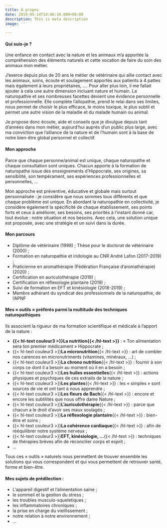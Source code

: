 ```yaml
---
title: À propos
date: 2019-05-14T14:46:10.000+06:00
description: This is meta description
image: ''

---
```

#### Qui suis-je ?

Une enfance en contact avec la nature et les animaux m’a apportée la compréhension des éléments naturels et cette vocation de faire du soin des animaux mon métier.

J’exerce depuis plus de 20 ans le métier de vétérinaire qui allie contact avec les animaux, soins, écoute et soulagement apportés aux patients à 4 pattes mais également à leurs propriétaires, .... Pour aller plus loin, il me fallait ajouter à cela une autre dimension incluant nature et humain. La naturopathie et ses nombreuses facettes devient une évidence personnelle et professionnelle. Elle complète l’allopathie, prend le relai dans ses limites, nous permet de choisir le plus efficace, le moins toxique, le plus subtil et permet une autre vision de la maladie et du malade humain ou animal.

Je propose donc écoute, aide et conseils que je divulgue depuis tant d’années dans mon métier, aujourd‘hui auprès d’un public plus large, avec ma conviction que l’alliance de la nature et de l’humain sont à la base de notre bien-être global personnel et collectif.

#### Mon approche

Parce que chaque personne/animal est unique, chaque naturopathe et chaque consultation sont uniques. Chacun apporte à la formation de naturopathe issue des enseignements d’Hippocrate, ses origines, sa sensibilité, son tempérament, ses expériences professionnelles et personnelles, ...

Mon approche est préventive, éducative et globale mais surtout personnalisée : je considère que nous sommes tous différents et que chaque problème est unique. En abordant la naturopathie en collectivité, je considère également la spécificité de chaque établissement, ses points forts et ceux à améliorer, ses besoins, ses priorités à l’instant donné car, tout évolue : notre situation et nos besoins. Avec cela, une solution unique est proposée, avec une stratégie et un suivi dans la durée.

#### Mon parcours

* Diplôme de vétérinaire (1998) ; Thèse pour le doctorat de vétérinaire (2000) ;
* Formation en naturopathie et iridologie au CNR André Lafon (2017-2019) ;
* Praticienne en aromathérapie (Fédération Française d’aromathérapie) (2020) ;
* Certification en auriculothérapie (2019) ;
* Certification en réflexologie plantaire (2019) ;
* Suivi de formation en EFT et kinésiologie (2018-2019) ;
* Membre adhérant du syndicat des professionnels de la naturopathie, de l’APNF

#### Mes « outils » préférés parmi la multitude des techniques naturopathiques

Ils associent la rigueur de ma formation scientifique et médicale à l’apport de la nature :

* **{{< hl-text couleur3 >}}La nutrition{{< /hl-text >}}** : « Ton alimentation sera ton premier médicament » Hippocrate ;
* {{< hl-text couleur3 >}}**La micronutrition**{{< /hl-text >}} : art de combler nos carences en micronutriments (vitamines, minéraux, ...) ;
* {{< hl-text couleur3 >}}**La chrono nutrition**{{< /hl-text >}} : fournir à son corps ce dont il a besoin au moment où il en a besoin ;
* {{< hl-text couleur3 >}}**Les huiles essentielles**{{< /hl-text >}} : actions physiques et psychiques de ces extraits de la nature ;
* {{< hl-text couleur3 >}}**Les plantes**{{< /hl-text >}} : les « simples » sont sources de vie et ont tant à nous apprendre ;
* {{< hl-text couleur3 >}}**Les fleurs de Bach**{{< /hl-text >}} : encore et encore les subtilités que nous offre dame Nature ;
* {{< hl-text couleur3 >}}**L’auriculothérapie**{{< /hl-text >}} : parce que chacun a le droit d’avoir ses maux soulagés ;
* {{< hl-text couleur3 >}}**La réflexologie plantaire**{{< /hl-text >}} : bien-être et soins ;
* {{< hl-text couleur3 >}}**La cohérence cardiaque**{{< /hl-text >}} : afin de rééquilibrer notre système nerveux ;
* {{< hl-text couleur3 >}}**EFT, kinésiologie, ...**{{< /hl-text >}} : techniques de thérapies brèves afin de réconcilier corps et esprit ;
* ...

Tous ces « outils » naturels nous permettent de trouver ensemble les solutions qui vous correspondent et qui vous permettent de retrouver santé, forme et bien-être.

#### Mes sujets de prédilection :

* L’appareil digestif et l’alimentation saine ;
* le sommeil et la gestion du stress ;
* les troubles musculo-squeletiques ;
* les inflammatoires chroniques ;
* la prise en charge du vieillissement ;
* notre relation à notre environnement ;
* ...
